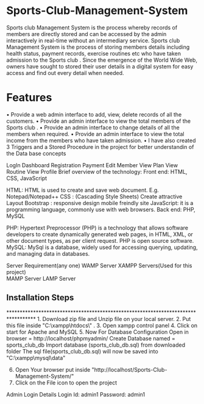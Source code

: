 # Sports-Club-Management-System


Sports club Management System is the process whereby records of members are directly stored and can be accessed 
by the admin interactively in real-time without an intermediary service. 
Sports club Management System is the process of storing members details including health status, payment records, 
exercise routines etc who have taken admission to the Sports club . Since the emergence of the World Wide Web, owners 
have sought to stored their user details in a digital system for easy access and find out every detail when needed.

Features
========
• Provide a web admin interface to add, view, delete records of all the customers. 
• Provide an admin interface to view the total members of the Sports club . 
• Provide an admin interface to change details of all the members when required. 
• Provide an admin interface to view the total income from the members who have taken admission.
• I have also created 3 Triggers and a Stored Procedure in the project for better understandin of the Data base concepts


LogIn
Dashboard
Registration
Payment
Edit Member
View Plan
View Routine
View Profile
Brief overview of the technology:
Front end: HTML, CSS, JavaScript

HTML: HTML is used to create and save web document. E.g. Notepad/Notepad++
CSS : (Cascading Style Sheets) Create attractive Layout
Bootstrap : responsive design mobile freindly site
JavaScript: it is a programming language, commonly use with web browsers.
Back end: PHP, MySQL

PHP: Hypertext Preprocessor (PHP) is a technology that allows software developers to create dynamically generated 
web pages, in HTML, XML, or other document types, as per client request. PHP is open source software.
MySQL: MySql is a database, widely used for accessing querying, updating, and managing data in databases.

Server Requirement(any one)
WAMP Server
XAMPP Servers(Used for this project)   
MAMP Server
LAMP Server


<h2>Installation Steps</h2>
**********************************************************************************
1. Download zip file and Unzip file on your local server.
2. Put this file inside "C:\xampp\htdocs\" .
3. Open xampp control panel 
4. Click on start for Apache and MySQL
5. Now For Database Configuration
    Open in browser = http://localhost/phpmyadmin/
    Create Database named = sports_club_db
    Import database (sports_club_db.sql) from downloaded folder
    The sql file(sports_club_db.sql) will now be saved into "C:\xampp\mysql\data"

6. Open Your browser put inside "http://localhost/Sports-Club-Management-System/"
7. Click on the File icon to open the project

Admin Login Details
Login Id: admin1
Password: admin1
 
